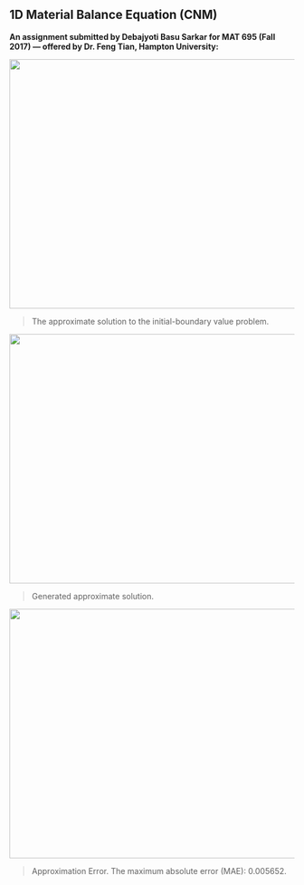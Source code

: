 ## 1D Material Balance Equation (CNM)

**An assignment submitted by Debajyoti Basu Sarkar for MAT 695 (Fall 2017) — offered by Dr. Feng Tian, Hampton University:**


<p align="center">
  <img width="600" height="440" src="https://github.com/dbasusarkar/dbasusarkar-github.io/blob/master/html/mb_one_d_cnm_01.png?raw=true">
</p>

>The approximate solution to the initial-boundary value problem.
  
<p align="center">
  <img width="600" height="440" src="https://github.com/dbasusarkar/dbasusarkar-github.io/blob/master/html/mb_one_d_cnm_02.png?raw=true">
</p>

>Generated approximate solution.

<p align="center">
  <img width="600" height="440" src="https://github.com/dbasusarkar/dbasusarkar-github.io/blob/master/html/mb_one_d_cnm_03.png?raw=true">
</p>

>Approximation Error. The maximum absolute error (MAE): 0.005652.



